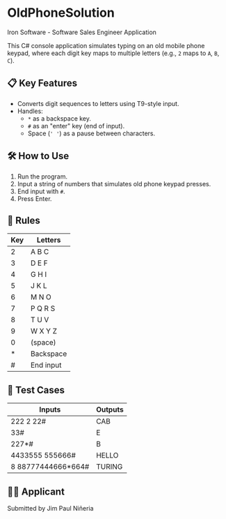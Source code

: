 # OldPhoneSolution
Iron Software - Software Sales Engineer Application

This C# console application simulates typing on an old mobile phone keypad, where each digit key maps to multiple letters (e.g., `2` maps to `A`, `B`, `C`).

## 📋 Key Features

- Converts digit sequences to letters using T9-style input.
- Handles:
  - `*` as a backspace key.
  - `#` as an "enter" key (end of input).
  - Space (`' '`) as a pause between characters.


## 🛠️ How to Use

1. Run the program.
2. Input a string of numbers that simulates old phone keypad presses.
3. End input with `#`.
4. Press Enter.


## 📌 Rules

|Key  | Letters  |
|-----|----------|
| 2   | A B C    |
| 3   | D E F    |
| 4   | G H I    |
| 5   | J K L    |
| 6   | M N O    |
| 7   | P Q R S  |
| 8   | T U V    |
| 9   | W X Y Z  |
| 0   | (space)  |
| *   | Backspace |
| #   | End input |


## 🧪 Test Cases
| Inputs                     |     Outputs    |
|----------------------------|----------------|
| 222 2 22#                  |       CAB      |
| 33#                        |        E       | 
| 227*#                      |        B       |
| 4433555 555666#            |      HELLO     | 
| 8 88777444666*664#         |      TURING    | 



## 🧑‍💻 Applicant
Submitted by Jim Paul Niñeria 

